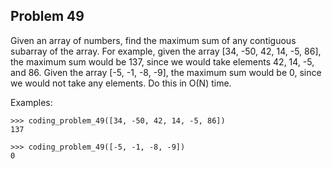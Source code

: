 ## Problem 49

Given an array of numbers, find the maximum sum of any contiguous subarray of the array.
For example, given the array [34, -50, 42, 14, -5, 86], the maximum sum would be 137, since we would take elements
42, 14, -5, and 86. Given the array [-5, -1, -8, -9], the maximum sum would be 0, since we would not take any
elements. Do this in O(N) time.

Examples:

    >>> coding_problem_49([34, -50, 42, 14, -5, 86])
    137
    
    >>> coding_problem_49([-5, -1, -8, -9])
    0
